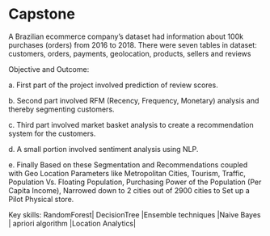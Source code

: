 # Capstone
A Brazilian ecommerce company’s dataset had information about 100k purchases (orders) from 2016 to 2018. There were seven tables in dataset: customers, orders, payments, geolocation, products, sellers and reviews

Objective and Outcome:

a.	First part of the project involved prediction of review scores.

b.	Second part involved RFM (Recency, Frequency, Monetary) analysis and thereby segmenting customers.

c.	Third part involved market basket analysis to create a recommendation system for the customers.

d.	A small portion involved sentiment analysis using NLP.

e.	Finally Based on these Segmentation and Recommendations coupled with Geo Location Parameters like Metropolitan Cities, Tourism, Traffic, Population Vs. Floating Population, Purchasing Power of the Population (Per Capita Income), Narrowed down to 2 cities out of 2900 cities to Set up a Pilot Physical store.

Key skills: RandomForest| DecisionTree |Ensemble techniques |Naive Bayes | apriori algorithm |Location Analytics|
